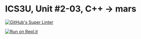 # ICS3U, Unit #2-03, C++ → mars
[![GitHub's Super Linter](https://github.com/Mr-Coxall/ICS3U-Unit2-03-CPP-mars/workflows/GitHub's%20Super%20Linter/badge.svg)](https://github.com/Mr-Coxall/ICS3U-Unit2-03-CPP-mars/actions)

[![Run on Repl.it](https://repl.it/badge/github/Mr-Coxall/ICS3U-Unit2-03-CPP-mars)](https://repl.it/github/Mr-Coxall/ICS3U-Unit2-03-CPP-mars)